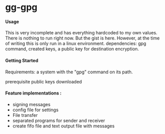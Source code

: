 # gg-gpg

#### Usage 
This is very incomplete and has everything hardcoded to my own values. There is nothing to run right now. But the gist is here. However, at the time of writing this is only run in a linux environment. dependencies: gpg command, created keys, a public key for destination encryption.


#### Getting Started

Requirements: a system with the "gpg" command on its path.

prerequisite public keys downloaded


#### Feature implementations  :
* signing messages
* config file for settings
* File transfer
* separated programs for sender and receiver
* create fifo file and text output file with messages
